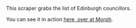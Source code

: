 This scraper grabs the list of Edinburgh councillors. 

You can see it in action [here, over at Morph](https://morph.io/jonmountjoy/edinburgh_councillors).
